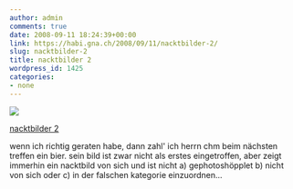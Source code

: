 ```yaml
---
author: admin
comments: true
date: 2008-09-11 18:24:39+00:00
link: https://habi.gna.ch/2008/09/11/nacktbilder-2/
slug: nacktbilder-2
title: nacktbilder 2
wordpress_id: 1425
categories:
- none
---
```



 [![](https://static.flickr.com/3226/2849081540_b8f9bb594f_m.jpg)](https://www.flickr.com/photos/habi/2849081540/)
   

 
  [nacktbilder 2](https://www.flickr.com/photos/habi/2849081540/)
    

 



wenn ich richtig geraten habe, dann zahl' ich herrn chm beim nächsten treffen ein bier. sein bild ist zwar nicht als erstes eingetroffen, aber zeigt immerhin ein nacktbild von sich und ist nicht a) gephotoshöpplet b) nicht von sich oder c) in der falschen kategorie einzuordnen...
  

